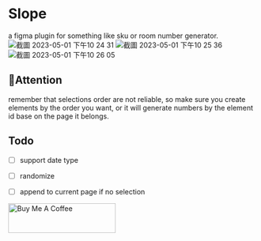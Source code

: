 # Slope

a figma plugin for something like sku or room number generator.
![截圖 2023-05-01 下午10 24 31](https://user-images.githubusercontent.com/22793771/235466792-a850f4b3-43a9-4740-9865-d042d146b28f.png)
![截圖 2023-05-01 下午10 25 36](https://user-images.githubusercontent.com/22793771/235466970-70d6f76c-cea0-4c1e-89ba-6494b4bb743e.png)
![截圖 2023-05-01 下午10 26 05](https://user-images.githubusercontent.com/22793771/235467043-3c41aac6-68ed-4065-8d2e-f5ae8ca9fa28.png)

## 🚨Attention

remember that selections order are not reliable, so make sure you create elements by the order you want, or it will generate numbers by the element id base on the page it belongs.


## Todo

- [ ] support date type
- [ ] randomize
- [ ] append to current page if no selection


<a href="https://www.buymeacoffee.com/unickhow" target="_blank"><img src="https://cdn.buymeacoffee.com/buttons/v2/default-yellow.png" alt="Buy Me A Coffee" style="height: 60px !important;width: 217px !important;" ></a>
